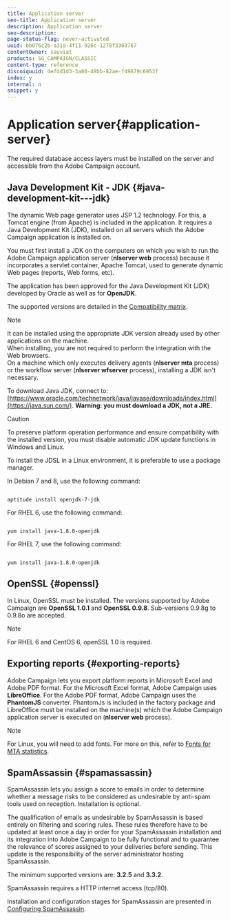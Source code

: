 ```yaml
---
title: Application server
seo-title: Application server
description: Application server
seo-description: 
page-status-flag: never-activated
uuid: bb076c2b-a31a-4f11-926c-1278f3363767
contentOwner: sauviat
products: SG_CAMPAIGN/CLASSIC
content-type: reference
discoiquuid: 4efdd1d3-3a80-48bb-82ae-f49679c6953f
index: y
internal: n
snippet: y
---
```


# Application server{#application-server}

The required database access layers must be installed on the server and accessible from the Adobe Campaign account.

## Java Development Kit - JDK {#java-development-kit---jdk}

The dynamic Web page generator uses JSP 1.2 technology. For this, a Tomcat engine (from Apache) is included in the application. It requires a Java Development Kit (JDK), installed on all servers which the Adobe Campaign application is installed on.

You must first install a JDK on the computers on which you wish to run the Adobe Campaign application server (**nlserver web** process) because it incorporates a servlet container, Apache Tomcat, used to generate dynamic Web pages (reports, Web forms, etc).

The application has been approved for the Java Development Kit (JDK) developed by Oracle as well as for **OpenJDK**.

The supported versions are detailed in the [Compatibility matrix](https://helpx.adobe.com/campaign/kb/compatibility-matrix.html).

>[!NOTE]
>
>It can be installed using the appropriate JDK version already used by other applications on the machine.  
>When installing, you are not required to perform the integration with the Web browsers.  
>On a machine which only executes delivery agents (**nlserver mta** process) or the workflow server (**nlserver wfserver** process), installing a JDK isn't necessary.

To download Java JDK, connect to: [https://www.oracle.com/technetwork/java/javase/downloads/index.html](https://java.sun.com/). **Warning: you must download a JDK, not a JRE.**

>[!CAUTION]
>
>To preserve platform operation performance and ensure compatibility with the installed version, you must disable automatic JDK update functions in Windows and Linux.

To install the JDSL in a Linux environment, it is preferable to use a package manager.

In Debian 7 and 8, use the following command:

```

aptitude install openjdk-7-jdk

```

For RHEL 6, use the following command:

```

yum install java-1.8.0-openjdk

```

For RHEL 7, use the following command:

```

yum install java-1.8.0-openjdk

```

## OpenSSL {#openssl}

In Linux, OpenSSL must be installed. The versions supported by Adobe Campaign are **OpenSSL 1.0.1** and **OpenSSL 0.9.8**. Sub-versions 0.9.8g to 0.9.8o are accepted.

>[!NOTE]
>
>For RHEL 6 and CentOS 6, openSSL 1.0 is required.

## Exporting reports {#exporting-reports}

Adobe Campaign lets you export platform reports in Microsoft Excel and Adobe PDF format. For the Microsoft Excel format, Adobe Campaign uses **LibreOffice**. For the Adobe PDF format, Adobe Campaign uses the **PhantomJS** converter. PhantomJs is included in the factory package and LibreOffice must be installed on the machine(s) which the Adobe Campaign application server is executed on (**nlserver web** process).

>[!NOTE]
>
>For Linux, you will need to add fonts. For more on this, refer to [Fonts for MTA statistics](../../installation/using/application-server.md#fonts-for-mta-statistics).

## SpamAssassin {#spamassassin}

SpamAssassin lets you assign a score to emails in order to determine whether a message risks to be considered as undesirable by anti-spam tools used on reception. Installation is optional.

The qualification of emails as undesirable by SpamAssassin is based entirely on filtering and scoring rules. These rules therefore have to be updated at least once a day in order for your SpamAssassin installation and its integration into Adobe Campaign to be fully functional and to guarantee the relevance of scores assigned to your deliveries before sending. This update is the responsibility of the server administrator hosting SpamAssassin.

The minimum supported versions are: **3.2.5** and **3.3.2**.

SpamAssassin requires a HTTP internet access (tcp/80).

Installation and configuration stages for SpamAssassin are presented in [Configuring SpamAssassin](../../installation/using/configuring-spamassassin.md).
